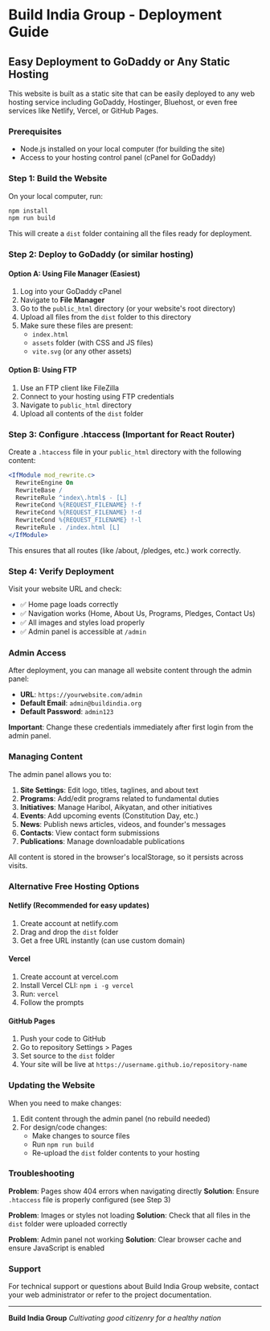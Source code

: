 # Build India Group - Deployment Guide

## Easy Deployment to GoDaddy or Any Static Hosting

This website is built as a static site that can be easily deployed to any web hosting service including GoDaddy, Hostinger, Bluehost, or even free services like Netlify, Vercel, or GitHub Pages.

### Prerequisites

- Node.js installed on your local computer (for building the site)
- Access to your hosting control panel (cPanel for GoDaddy)

### Step 1: Build the Website

On your local computer, run:

```bash
npm install
npm run build
```

This will create a `dist` folder containing all the files ready for deployment.

### Step 2: Deploy to GoDaddy (or similar hosting)

#### Option A: Using File Manager (Easiest)

1. Log into your GoDaddy cPanel
2. Navigate to **File Manager**
3. Go to the `public_html` directory (or your website's root directory)
4. Upload all files from the `dist` folder to this directory
5. Make sure these files are present:
   - `index.html`
   - `assets` folder (with CSS and JS files)
   - `vite.svg` (or any other assets)

#### Option B: Using FTP

1. Use an FTP client like FileZilla
2. Connect to your hosting using FTP credentials
3. Navigate to `public_html` directory
4. Upload all contents of the `dist` folder

### Step 3: Configure .htaccess (Important for React Router)

Create a `.htaccess` file in your `public_html` directory with the following content:

```apache
<IfModule mod_rewrite.c>
  RewriteEngine On
  RewriteBase /
  RewriteRule ^index\.html$ - [L]
  RewriteCond %{REQUEST_FILENAME} !-f
  RewriteCond %{REQUEST_FILENAME} !-d
  RewriteCond %{REQUEST_FILENAME} !-l
  RewriteRule . /index.html [L]
</IfModule>
```

This ensures that all routes (like /about, /pledges, etc.) work correctly.

### Step 4: Verify Deployment

Visit your website URL and check:
- ✅ Home page loads correctly
- ✅ Navigation works (Home, About Us, Programs, Pledges, Contact Us)
- ✅ All images and styles load properly
- ✅ Admin panel is accessible at `/admin`

### Admin Access

After deployment, you can manage all website content through the admin panel:

- **URL**: `https://yourwebsite.com/admin`
- **Default Email**: `admin@buildindia.org`
- **Default Password**: `admin123`

**Important**: Change these credentials immediately after first login from the admin panel.

### Managing Content

The admin panel allows you to:

1. **Site Settings**: Edit logo, titles, taglines, and about text
2. **Programs**: Add/edit programs related to fundamental duties
3. **Initiatives**: Manage Haribol, Aikyatan, and other initiatives
4. **Events**: Add upcoming events (Constitution Day, etc.)
5. **News**: Publish news articles, videos, and founder's messages
6. **Contacts**: View contact form submissions
7. **Publications**: Manage downloadable publications

All content is stored in the browser's localStorage, so it persists across visits.

### Alternative Free Hosting Options

#### Netlify (Recommended for easy updates)

1. Create account at netlify.com
2. Drag and drop the `dist` folder
3. Get a free URL instantly (can use custom domain)

#### Vercel

1. Create account at vercel.com
2. Install Vercel CLI: `npm i -g vercel`
3. Run: `vercel`
4. Follow the prompts

#### GitHub Pages

1. Push your code to GitHub
2. Go to repository Settings > Pages
3. Set source to the `dist` folder
4. Your site will be live at `https://username.github.io/repository-name`

### Updating the Website

When you need to make changes:

1. Edit content through the admin panel (no rebuild needed)
2. For design/code changes:
   - Make changes to source files
   - Run `npm run build`
   - Re-upload the `dist` folder contents to your hosting

### Troubleshooting

**Problem**: Pages show 404 errors when navigating directly
**Solution**: Ensure `.htaccess` file is properly configured (see Step 3)

**Problem**: Images or styles not loading
**Solution**: Check that all files in the `dist` folder were uploaded correctly

**Problem**: Admin panel not working
**Solution**: Clear browser cache and ensure JavaScript is enabled

### Support

For technical support or questions about Build India Group website, contact your web administrator or refer to the project documentation.

---

**Build India Group**
*Cultivating good citizenry for a healthy nation*

